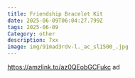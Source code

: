 ```yaml
---
title: Friendship Bracelet Kit
date: 2025-06-09T06:04:27.799Z
tags: 2025-06-09
Category: other
description: 7xx
image: img/91mad3rdv-l._ac_sl1500_.jpg
---
```

https://amzlink.to/az0QEobGCFukc ad